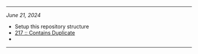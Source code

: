 ***
*June 21, 2024*
- Setup this repository structure
- [217 :: Contains Duplicate](https://leetcode.com/problems/contains-duplicate/description/)
- 
***